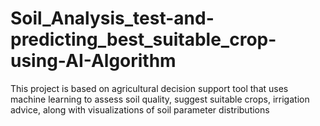 # Soil_Analysis_test-and-predicting_best_suitable_crop-using-AI-Algorithm
This project is based on agricultural decision support tool that uses machine learning to assess soil quality, suggest suitable crops, irrigation advice, along with visualizations of soil parameter distributions
